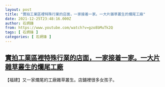 ```yaml
---
layout: post
title: "實拍工業區裡特殊行業的店面，一家接着一家。一大片雜草叢生的爛尾工廠"
date: 2021-12-25T23:48:16.000Z
author: 石炳鋒
from: https://www.youtube.com/watch?v=gzo8bMuTk2Q
tags: [ 石炳锋 ]
categories: [ 石炳锋 ]
---
```

<!--1640476096000-->
[實拍工業區裡特殊行業的店面，一家接着一家。一大片雜草叢生的爛尾工廠](https://www.youtube.com/watch?v=gzo8bMuTk2Q)
------

<div>
【福建】又一家爛尾的工廠雜草叢生。店鋪裡很多女孩子。
</div>
